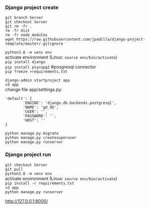 ### Django project create  
`git branch Server`  
`git checkout Server`  
`git rm -fr .`  
`rm -fr dist`  
`rm -fr node_modules`  
`wget https://raw.githubusercontent.com/jpadilla/django-project-template/master/.gitignore`  
  
`python3.8 -m venv env`  
activate environment (Linux: `source env/bin/activate`)  
`pip install django`  
`pip install psycopg2` #posgresql connector  
`pip freeze >requirements.txt`  
  
`django-admin startproject app`  
`cd app`  
change file app/settings.py: 
```  
'default': {  
        'ENGINE': 'django.db.backends.postgresql',  
        'NAME': 'gd_db',  
        'USER': '',  
        'PASSWORD': '',  
        'HOST': ''  
}  
```  
`python manage.py migrate`  
`python manage.py createsuperuser`  
`python manage.py runserver`  
  

### Django project run
`git checkout Server`  
`git pull`  
`python3.8 -m venv env`  
activate environment (Linux: `source env/bin/activate`)  
`pip install -r requirements.txt`  
`cd app`  
`python manage.py runserver`  

http://127.0.0.1:8000/  
  
